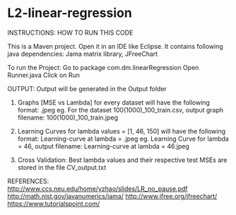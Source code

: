 # L2-linear-regression
INSTRUCTIONS: HOW TO RUN THIS CODE

This is a Maven project. Open it in an IDE like Eclipse.
It contains following java dependencies: Jama matrix library, JFreeChart 

To run the Project:
Go to package com.dm.linearRegression
Open Runner.java
Click on Run

OUTPUT:
Output will be generated in the Output folder

1. Graphs [MSE vs Lambda] for every dataset will have the following format:
   <Training-DataSet-FileName>.jpeg
   eg. For the dataset 100(1000)_100_train.csv, output graph filename: 100(1000)_100_train.jpeg

2. Learning Curves for lambda values = [1, 46, 150] will have the following format:
   Learning-curve at lambda = <value>.jpeg
   eg. Learning Curve for lambda = 46, output filename: Learning-curve at lambda = 46.jpeg
   
3. Cross Validation:
   Best lambda values and their respective test MSEs are stored in the file CV_output.txt
   
REFERENCES:
http://www.ccs.neu.edu/home/yzhao/slides/LR_no_pause.pdf
http://math.nist.gov/javanumerics/jama/
http://www.jfree.org/jfreechart/
https://www.tutorialspoint.com/
